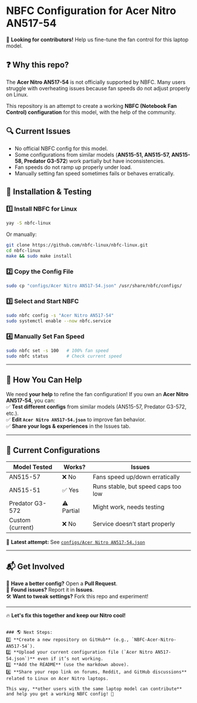 # NBFC Configuration for Acer Nitro AN517-54  
📢 **Looking for contributors!** Help us fine-tune the fan control for this laptop model.

## ❓ Why this repo?  
The **Acer Nitro AN517-54** is not officially supported by NBFC. Many users struggle with overheating issues because fan speeds do not adjust properly on Linux.  

This repository is an attempt to create a working **NBFC (Notebook Fan Control) configuration** for this model, with the help of the community.

## 🔍 Current Issues  
- No official NBFC config for this model.
- Some configurations from similar models (**AN515-51, AN515-57, AN515-58, Predator G3-572**) work partially but have inconsistencies.
- Fan speeds do not ramp up properly under load.
- Manually setting fan speed sometimes fails or behaves erratically.

## 🚀 Installation & Testing  

### 1️⃣ Install NBFC for Linux  
```sh
yay -S nbfc-linux
```
Or manually:  
```sh
git clone https://github.com/nbfc-linux/nbfc-linux.git
cd nbfc-linux
make && sudo make install
```

### 2️⃣ Copy the Config File  
```sh
sudo cp "configs/Acer Nitro AN517-54.json" /usr/share/nbfc/configs/
```

### 3️⃣ Select and Start NBFC  
```sh
sudo nbfc config -s "Acer Nitro AN517-54"
sudo systemctl enable --now nbfc.service
```

### 4️⃣ Manually Set Fan Speed  
```sh
sudo nbfc set -s 100   # 100% fan speed
sudo nbfc status       # Check current speed
```

---

## 🔧 **How You Can Help**
We need **your help** to refine the fan configuration! If you own an **Acer Nitro AN517-54**, you can:  
✅ **Test different configs** from similar models (AN515-57, Predator G3-572, etc.).  
✅ **Edit `Acer Nitro AN517-54.json`** to improve fan behavior.  
✅ **Share your logs & experiences** in the Issues tab.  

---

## 📜 Current Configurations
| Model Tested         | Works? | Issues |
|----------------------|--------|--------|
| AN515-57            | ❌ No  | Fans speed up/down erratically |
| AN515-51            | ✅ Yes | Runs stable, but speed caps too low |
| Predator G3-572     | ⚠️ Partial | Might work, needs testing |
| Custom (current)    | ❌ No  | Service doesn’t start properly |

📌 **Latest attempt:** See [`configs/Acer Nitro AN517-54.json`](configs/Acer%20Nitro%20AN517-54.json)  

---

## 📬 Get Involved  
💬 **Have a better config?** Open a **Pull Request**.  
🐞 **Found issues?** Report it in **Issues**.  
🛠️ **Want to tweak settings?** Fork this repo and experiment!

---
🔥 **Let's fix this together and keep our Nitro cool!**  
```

### 🌎 Next Steps:  
1️⃣ **Create a new repository on GitHub** (e.g., `NBFC-Acer-Nitro-AN517-54`).  
2️⃣ **Upload your current configuration file (`Acer Nitro AN517-54.json`)** even if it’s not working.  
3️⃣ **Add the README** (use the markdown above).  
4️⃣ **Share your repo link on forums, Reddit, and GitHub discussions** related to Linux on Acer Nitro laptops.  

This way, **other users with the same laptop model can contribute** and help you get a working NBFC config! 🚀
